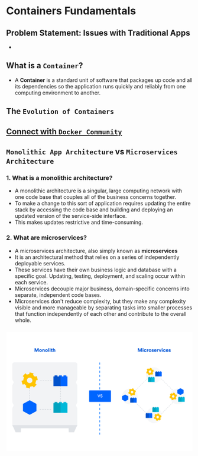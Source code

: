 # Containers Fundamentals

## Problem Statement: Issues with Traditional Apps

-

## What is a `Container`?

- A **Container** is a standard unit of software that packages up code and all its dependencies so the application runs quickly and reliably from one computing environment to another.

## The `Evolution of Containers`

## [Connect with `Docker Community`](https://www.docker.com/community/)

## `Monolithic App Architecture` vs `Microservices Architecture`

### 1. What is a monolithic architecture?

- A monolithic architecture is a singular, large computing network with one code base that couples all of the business concerns together.
- To make a change to this sort of application requires updating the entire stack by accessing the code base and building and deploying an updated version of the service-side interface.
- This makes updates restrictive and time-consuming.

### 2. What are microservices?

- A microservices architecture, also simply known as **microservices**
- It is an architectural method that relies on a series of independently deployable services.
- These services have their own business logic and database with a specific goal. Updating, testing, deployment, and scaling occur within each service.
- Microservices decouple major business, domain-specific concerns into separate, independent code bases.
- Microservices don't reduce complexity, but they make any complexity visible and more manageable by separating tasks into smaller processes that function independently of each other and contribute to the overall whole.

###

![monovsmicro](images/monovsmicro.png)
